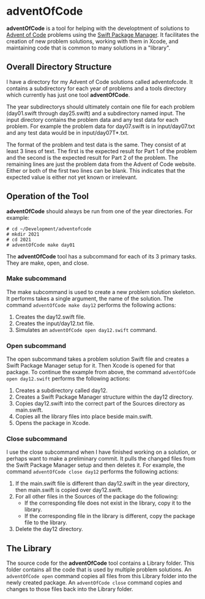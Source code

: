 # adventOfCode

**adventOfCode** is a tool for helping with the developtment of solutions to [Advent of Code](https://adventofcode.com) problems using the [Swift Package Manager](https://swift.org/package-manager).  It facilitates the creation of new problem solutions, working with them in Xcode, and maintaining code that is common to many solutions in a "library".

## Overall Directory Structure

I have a directory for my Advent of Code solutions called adventofcode.  It contains a subdirectory for each year of problems and a tools directory which currently has just one tool **adventOfCode**.

The year subdirectorys should ultimately contain one file for each problem (day01.swift through day25.swift) and a subdirectory named input.  The input directory contains the problem data and any test data for each problem.  For example the problem data for day07.swift is in input/day07.txt and any test data would be in input/day07T*.txt.

The format of the problem and test data is the same.  They consist of at least 3 lines of text.  The first is the expected result for Part 1 of the problem and the second is the expected result for Part 2 of the problem.  The remaining lines are just the problem data from the Advent of Code website.  Either or both of the first two lines can be blank.  This indicates that the expected value is either not yet known or irrelevant.

## Operation of the Tool

**adventOfCode** should always be run from one of the year directories.  For example:

```
# cd ~/Development/adventofcode
# mkdir 2021
# cd 2021
# adventOfCode make day01
```

The **adventOfCode** tool has a subcommand for each of its 3 primary tasks.  They are make, open, and close.

### Make subcommand

The make subcommand is used to create a new problem solution skeleton.  It performs takes a single argument, the name of the solution.  The command `adventOfCode make day12` performs the following actions:

1. Creates the day12.swift file.
1. Creates the input/day12.txt file.
1. Simulates an `adventOfCode open day12.swift` command.

### Open subcommand

The open subcommand takes a problem solution Swift file and creates a Swift Package Manager setup for it.  Then Xcode is opened for that package.  To continue the example from above, the command `adventOfCode open day12.swift` performs the following actions:

1. Creates a subdirectory called day12.
1. Creates a Swift Package Manager structure within the day12 directory.
1. Copies day12.swift into the correct part of the Sources directory as main.swift.
1. Copies all the library files into place beside main.swift.
1. Opens the package in Xcode.

### Close subcommand

I use the close subcommand when I have finished working on a solution, or perhaps want to make a preliminary commit.  It pulls the changed files from the Swift Package Manager setup and then deletes it.  For example, the command `adventOfCode close day12` performs the following actions:

1. If the main.swift file is different than day12.swift in the year directory, then main.swift is copied over day12.swift.
1. For all other files in the Sources of the package do the following:
    - If the corresponding file does not exist in the library, copy it to the library.
    - If the corresponding file in the library is different, copy the package file to the library.
1. Delete the day12 directory.

## The Library

The source code for the **adventOfCode** tool contains a Library folder.  This folder contains all the code that is used by multiple problem solutions.  An `adventOfCode open` command copies all files from this Library folder into the newly created package.  An `adventOfCode close` command copies and changes to those files back into the Library folder.
